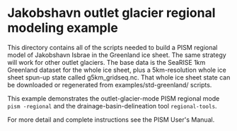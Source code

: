 Jakobshavn outlet glacier regional modeling example
=================

This directory contains all of the scripts needed to build a PISM regional model
of Jakobshavn Isbrae in the Greenland ice sheet.  The same strategy will work
for other outlet glaciers.  The base data is the SeaRISE 1km Greenland dataset
for the whole ice sheet, plus a 5km-resolution whole ice sheet spun-up state
called g5km_gridseq.nc.  That whole ice sheet state can be downloaded or
regenerated from examples/std-greenland/ scripts.

This example demonstrates the outlet-glacier-mode PISM regional mode `pism -regional`
and the drainage-basin-delineation tool `regional-tools`.

For more detail and complete instructions see the PISM User's Manual.
